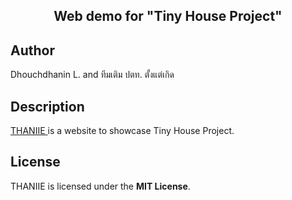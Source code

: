 <h2 align="center"> Web demo for "Tiny House Project"</h2>



## Author
Dhouchdhanin L. and ทีมเติม ปตท. ตั้งแต่เกิด

## Description
<a href="https://pangchewe.github.io/Portable" target="_blank"> THANIIE </a> is a website to showcase Tiny House Project. <!-- Built with love -->

## License
THANIIE is licensed under the **MIT License**.

